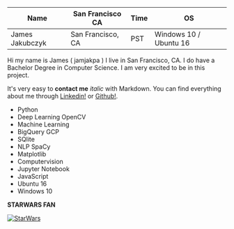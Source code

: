 Name | San Francisco CA | Time | OS | 
------------ | ------------- | ------------- | ------------
James Jakubczyk | San Francisco, CA | PST | Windows 10 / Ubuntu 16

Hi my name is James ( jamjakpa ) I live in San Francisco, CA.
I do have a Bachelor Degree in Computer Science.
I am very excited to be in this project.

 
It's very easy to **contact me**  *italic* with Markdown. You can find everything about me through [Linkedin!](https://www.linkedin.com/in/james-jakubczyk-318b2753/) or [Github!](https://github.com/jamjakpa).

* Python
* Deep Learning OpenCV 
* Machine Learning
* BigQuery GCP
* SQlite
* NLP SpaCy
* Matplotlib
* Computervision
* Jupyter Notebook 
* JavaScript
* Ubuntu 16
* Windows 10


**STARWARS FAN** 

[![StarWars](http://img.youtube.com/vi/l99Yilm6V4s/0.jpg)](https://www.youtube.com/watch?v=l99Yilm6V4s)


